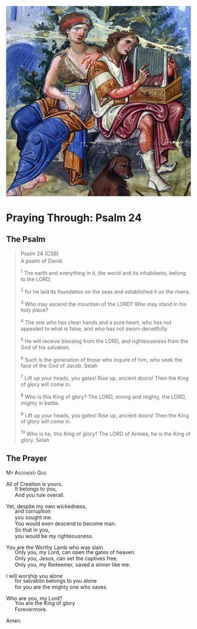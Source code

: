 <img class="intro-right" src="art-paris-psalter.jpg">

<style>
  li {list-style-type: none;}
  p + ul {
    margin-top: -18px;
}
</style>

# Praying Through: Psalm 24

## The Psalm

>Psalm 24 (CSB)  
><sup></sup> A psalm of David. 
>
><sup>1</sup> The earth and everything in it, the world and its inhabitants, belong to the LORD; 
>
><sup>2</sup> for he laid its foundation on the seas and established it on the rivers. 
>
><sup>3</sup> Who may ascend the mountain of the LORD? Who may stand in his holy place? 
>
><sup>4</sup> The one who has clean hands and a pure heart, who has not appealed to what is false, and who has not sworn deceitfully. 
>
><sup>5</sup> He will receive blessing from the LORD, and righteousness from the God of his salvation. 
>
><sup>6</sup> Such is the generation of those who inquire of him, who seek the face of the God of Jacob. Selah 
>
><sup>7</sup> Lift up your heads, you gates! Rise up, ancient doors! Then the King of glory will come in. 
>
><sup>8</sup> Who is this King of glory? The LORD, strong and mighty, the LORD, mighty in battle. 
>
><sup>9</sup> Lift up your heads, you gates! Rise up, ancient doors! Then the King of glory will come in. 
>
><sup>10</sup> Who is he, this King of glory? The LORD of Armies, he is the King of glory. Selah

## The Prayer

<div style="font-variant: small-caps;">My Ascended God</div>

All of Creation is yours.
* It belongs to you,
* And you rule overall.

Yet, despite my own wickedness,
* and corruption
* you sought me.
* You would even descend to become man.
* So that in you,
* you would be my righteousness.

You are the Worthy Lamb who was slain.
* Only you, my Lord, can open the gates of heaven.
* Only you, Jesus, can set the captives free.
* Only you, my Redeemer, saved a sinner like me.

I will worship you alone
* for salvation belongs to you alone
* for you are the mighty one who saves.

Who are you, my Lord?
* You are the King of glory
* Forevermore.

Amen.
